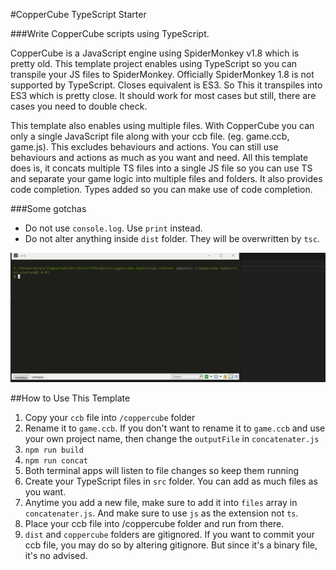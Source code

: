 #CopperCube TypeScript Starter

###Write CopperCube scripts using TypeScript.

CopperCube is a JavaScript engine using SpiderMonkey v1.8 which is pretty old. This template project enables using TypeScript so you can transpile your JS files to SpiderMonkey. Officially SpiderMonkey 1.8 is not supported by TypeScript. Closes equivalent is ES3. So This it transpiles into ES3 which is pretty close. It should work for most cases but still, there are cases you need to double check.

This template also enables using multiple files. With CopperCube you can only a single JavaScript file along with your ccb file. (eg. game.ccb, game.js). This excludes behaviours and actions. You can still use behaviours and actions as much as you want and need. All this template does is, it concats multiple TS files into a single JS file so you can use TS and separate your game logic into multiple files and folders. It also provides code completion. Types added so you can make use of code completion.

###Some gotchas

* Do not use `console.log`. Use `print` instead.
* Do not alter anything inside `dist` folder. They will be overwritten by `tsc`.

![](copperts.gif)


##How to Use This Template

1. Copy your `ccb` file into `/coppercube` folder
2. Rename it to `game.ccb`. If you don't want to rename it to `game.ccb` and use your own project name, then change the `outputFile` in `concatenater.js`
3. `npm run build`
4. `npm run concat`
5. Both terminal apps will listen to file changes so keep them running
6. Create your TypeScript files in `src` folder. You can add as much files as you want. 
7. Anytime you add a new file, make sure to add it into `files` array in `concatenater.js`. And make sure to use `js` as the extension not `ts`.
8. Place your ccb file into /coppercube folder and run from there.
9. `dist` and `coppercube` folders are gitignored. If you want to commit your ccb file, you may do so by altering gitignore. But since it's a binary file, it's no advised.